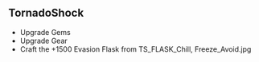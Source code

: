 ## TornadoShock
- Upgrade Gems
- Upgrade Gear
- Craft the +1500 Evasion Flask from TS_FLASK_Chill, Freeze_Avoid.jpg
